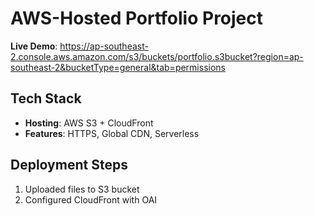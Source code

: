# AWS-Hosted Portfolio Project  
**Live Demo**: https://ap-southeast-2.console.aws.amazon.com/s3/buckets/portfolio.s3bucket?region=ap-southeast-2&bucketType=general&tab=permissions

## Tech Stack  
- **Hosting**: AWS S3 + CloudFront  
- **Features**: HTTPS, Global CDN, Serverless  

## Deployment Steps  
1. Uploaded files to S3 bucket  
2. Configured CloudFront with OAI  


  
